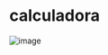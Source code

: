 # calculadora

![image](https://user-images.githubusercontent.com/61715137/236921841-1f226df5-1de2-4ea4-a50a-2147df14cc8d.png)
